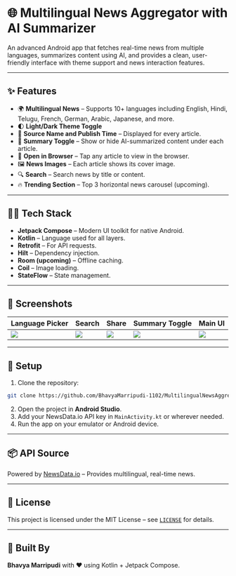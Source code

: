 # 🌐 Multilingual News Aggregator with AI Summarizer

An advanced Android app that fetches real-time news from multiple languages, summarizes content using AI, and provides a clean, user-friendly interface with theme support and news interaction features.

---

## ✨ Features

- 🌍 **Multilingual News** – Supports 10+ languages including English, Hindi, Telugu, French, German, Arabic, Japanese, and more.
- 🌓 **Light/Dark Theme Toggle**
- 📰 **Source Name and Publish Time** – Displayed for every article.
- 🧠 **Summary Toggle** – Show or hide AI-summarized content under each article.
- 🔗 **Open in Browser** – Tap any article to view in the browser.
- 🖼️ **News Images** – Each article shows its cover image.
- 🔍 **Search** – Search news by title or content.
- 🔥 **Trending Section** – Top 3 horizontal news carousel (upcoming).

---

## 🧑‍💻 Tech Stack

- **Jetpack Compose** – Modern UI toolkit for native Android.
- **Kotlin** – Language used for all layers.
- **Retrofit** – For API requests.
- **Hilt** – Dependency injection.
- **Room (upcoming)** – Offline caching.
- **Coil** – Image loading.
- **StateFlow** – State management.

---

## 📸 Screenshots

| Language Picker | Search | Share | Summary Toggle | Main UI |
|------------------|--------|-------|----------------|---------|
| ![](Screenshots/languages.jpeg) | ![](Screenshots/search.jpeg) | ![](Screenshots/Share.jpeg) | ![](Screenshots/ShowSummary.jpeg) | ![](Screenshots/main.jpeg) |

---

## 🔑 Setup

1. Clone the repository:
```bash
git clone https://github.com/BhavyaMarripudi-1102/MultilingualNewsAggregatorWithAISummarizer.git
```
2. Open the project in **Android Studio**.
3. Add your NewsData.io API key in `MainActivity.kt` or wherever needed.
4. Run the app on your emulator or Android device.

---

## 📦 API Source

Powered by [NewsData.io](https://newsdata.io) – Provides multilingual, real-time news.

---

## 📄 License

This project is licensed under the MIT License – see [`LICENSE`](../LICENSE) for details.

---

## 🚀 Built By

**Bhavya Marripudi** with ❤️ using Kotlin + Jetpack Compose.
